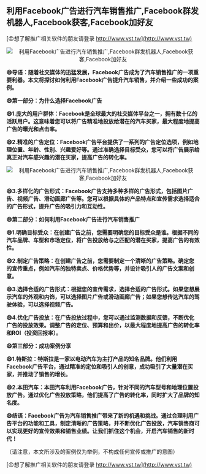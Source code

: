 ## **利用Facebook广告进行汽车销售推广,Facebook群发机器人,Facebook获客,Facebook加好友**

[😍想了解推广相关软件的朋友请登录 http://www.vst.tw](http://www.vst.tw)

 <center><img src="https://vst.tw/MP4/tuiguang/png/5.png" alt="利用Facebook广告进行汽车销售推广,Facebook群发机器人,Facebook获客,Facebook加好友"></center>

**😄导语：随着社交媒体的迅猛发展，Facebook广告成为了汽车销售推广的一项重要利器。本文将探讨如何利用Facebook广告提升汽车销售，并介绍一些成功的案例。**

**😄第一部分：为什么选择Facebook广告**

**😄1.庞大的用户群体：Facebook是全球最大的社交媒体平台之一，拥有数十亿的活跃用户。这意味着您可以将广告精准地投放给潜在的汽车买家，最大程度地提高广告的曝光和点击率。**

**😄2.精准的广告定位：Facebook广告平台提供了一系列的广告定位选项，例如地理位置、年龄、性别、兴趣爱好等。通过准确选择目标受众，您可以将广告展示给真正对汽车感兴趣的潜在买家，提高广告的转化率。**

 <center><img src="https://vst.tw/MP4/tuiguang/png/8.png" alt="利用Facebook广告进行汽车销售推广,Facebook群发机器人,Facebook获客,Facebook加好友"></center>

**😄3.多样化的广告形式：Facebook广告支持多种多样的广告形式，包括图片广告、视频广告、滑动画廊广告等。您可以根据具体的产品特点和宣传需求选择适合的广告形式，提升广告的吸引力和互动性。**

**😄第二部分：如何利用Facebook广告进行汽车销售推广**

**😄1.明确目标受众：在创建广告之前，您需要明确您的目标受众是谁。根据不同的汽车品牌、车型和市场定位，将广告投放给与之匹配的潜在买家，提高广告的有效性。**

**😄2.制定广告策略：在创建广告之前，您需要制定一个清晰的广告策略。确定您的宣传重点，例如汽车的独特卖点、价格优势等，并设计吸引人的广告文案和创意。**

**😄3.选择合适的广告形式：根据您的宣传需求，选择合适的广告形式。如果您想展示汽车的外观和内饰，可以选择图片广告或滑动画廊广告；如果您想传达汽车的驾驶体验，可以选择视频广告。**

**😄4.优化广告投放：在广告投放过程中，您可以通过监测数据和反馈，不断优化广告的投放效果。调整广告的定位、预算和出价，以最大程度地提高广告的转化率和ROI（投资回报率）。**

**😄第三部分：成功案例分享**

**😄1.特斯拉：特斯拉是一家以电动汽车为主打产品的知名品牌。他们利用Facebook广告平台，通过精准的定位和吸引人的创意，成功吸引了大量潜在买家，并推动了销售的增长。**

**😄2.本田汽车：本田汽车利用Facebook广告，针对不同的汽车型号和地理位置投放广告。通过优化广告投放策略，他们提高了广告的转化率，同时扩大了品牌的知名度。**

**😄结语：Facebook广告为汽车销售推广带来了新的机遇和挑战。通过合理利用广告平台的功能和工具，制定清晰的广告策略，并不断优化广告投放，汽车销售商可以实现更好的宣传效果和销售业绩。让我们抓住这个机会，开启汽车销售的新时代！**

（请注意，本文所涉及的案例仅为举例，不构成任何宣传或推广的意图）

[😍想了解推广相关软件的朋友请登录 http://www.vst.tw](http://www.vst.tw)



